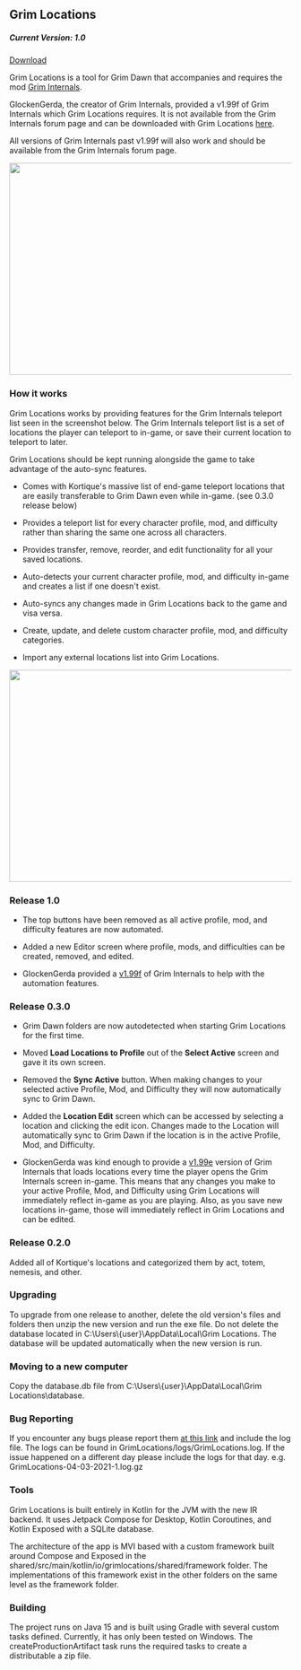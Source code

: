 ## Grim Locations

##### Current Version: 1.0

[Download](https://mega.nz/folder/eCZhVCbB#SiSgP5o_mnwQLmgP9C6EEA)

Grim Locations is a tool for Grim Dawn that accompanies and requires the mod [Grim Internals](https://forums.crateentertainment.com/t/tool-grim-internals).

GlockenGerda, the creator of Grim Internals, provided a v1.99f of Grim Internals which Grim Locations requires. It is not available from the Grim Internals forum page and can be downloaded with Grim Locations [here](https://mega.nz/folder/eCZhVCbB#SiSgP5o_mnwQLmgP9C6EEA).

All versions of Grim Internals past v1.99f will also work and should be available from the Grim Internals forum page.

<img src="https://i.imgur.com/vZVNNUR.png" width="672" height="378" />

### How it works

Grim Locations works by providing features for the Grim Internals teleport list seen in the screenshot below.
The Grim Internals teleport list is a set of locations the player can teleport to in-game, or save their current location to teleport to later.

Grim Locations should be kept running alongside the game to take advantage of the auto-sync features.

- Comes with Kortique's massive list of end-game teleport locations that are easily transferable to Grim Dawn even while in-game. (see 0.3.0 release below)

- Provides a teleport list for every character profile, mod, and difficulty rather than sharing the same one across all characters.
- Provides transfer, remove, reorder, and edit functionality for all your saved locations.
- Auto-detects your current character profile, mod, and difficulty in-game and creates a list if one doesn't exist.
- Auto-syncs any changes made in Grim Locations back to the game and visa versa.
- Create, update, and delete custom character profile, mod, and difficulty categories.
- Import any external locations list into Grim Locations.

<img src="https://i.imgur.com/PAIE2zr.png" width="672" height="378" />

### Release 1.0

- The top buttons have been removed as all active profile, mod, and difficulty features are now automated.

- Added a new Editor screen where profile, mods, and difficulties can be created, removed, and edited.
- GlockenGerda provided a [v1.99f](https://mega.nz/folder/eCZhVCbB#SiSgP5o_mnwQLmgP9C6EEA) of Grim Internals to help with the automation features.

### Release 0.3.0

- Grim Dawn folders are now autodetected when starting Grim Locations for the first time.

- Moved **Load Locations to Profile** out of the **Select Active** screen and gave it its own screen.
- Removed the **Sync Active** button. When making changes to your selected active Profile, Mod, and Difficulty they will now automatically sync to Grim Dawn.
- Added the **Location Edit** screen which can be accessed by selecting a location and clicking the edit icon. Changes made to the Location will automatically sync to Grim Dawn if the location is in the active Profile, Mod, and Difficulty.
- GlockenGerda was kind enough to provide a [v1.99e](https://drive.google.com/drive/u/4/folders/1-OJbOAZhdUjhuAOVJnHmgvPQZahabf7I) version of Grim Internals that loads locations every time the player opens the Grim Internals screen in-game. This means that any changes you make to your active Profile, Mod, and Difficulty using Grim Locations will immediately reflect in-game as you are playing. Also, as you save new locations in-game, those will immediately reflect in Grim Locations and can be edited.

### Release 0.2.0

Added all of Kortique's locations and categorized them by act, totem, nemesis, and other.

### Upgrading

To upgrade from one release to another, delete the old version's files and folders then unzip the new version and run the exe file. Do not delete the database located in C:\Users\\{user}\AppData\Local\Grim Locations. The database will be updated automatically when the new version is run.

### Moving to a new computer
Copy the database.db file from C:\Users\\{user}\\AppData\Local\Grim Locations\database.

### Bug Reporting

If you encounter any bugs please report them [at this link](https://github.com/recursivelftr/Grim-Locations/issues) and include the log file.
The logs can be found in GrimLocations/logs/GrimLocations.log.
If the issue happened on a different day please include the logs for that day. e.g. GrimLocations-04-03-2021-1.log.gz

### Tools

Grim Locations is built entirely in Kotlin for the JVM with the new IR backend. It uses Jetpack Compose for Desktop, Kotlin Coroutines, and Kotlin Exposed with a SQLite database.

The architecture of the app is MVI based with a custom framework built around Compose and Exposed in the shared/src/main/kotlin/io/grimlocations/shared/framework folder. The implementations of this framework exist in the other folders on the same level as the framework folder.

### Building
The project runs on Java 15 and is built using Gradle with several custom tasks defined. Currently, it has only been tested on Windows. The createProductionArtifact task runs the required tasks to create a distributable a zip file.
